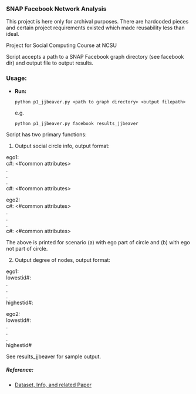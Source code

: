 ### SNAP Facebook Network Analysis

This project is here only for archival purposes. There are hardcoded pieces and certain project
requirements existed which made reusability less than ideal.

Project for Social Computing Course at NCSU

Script accepts a path to a SNAP Facebook graph directory (see facebook dir) and output
file to output results. 

### Usage:
 
- **Run:**

  `python p1_jjbeaver.py <path to graph directory> <output filepath>`

   e.g.

   `python p1_jjbeaver.py facebook results_jjbeaver`


Script has two primary functions:

1) Output social circle info, output format:

ego1:  
c#: <size> <#common attributes>  
.  
.  
.  
c#: <size> <#common attributes>   

ego2:  
c#: <size> <#common attributes>  
.  
.  
.  
c#: <size> <#common attributes>  

The above is printed for scenario (a) with ego part of circle and (b) with ego not part of circle.


2) Output degree of nodes, output format:

ego1:  
lowestid#: <degree>  
.  
.  
.  
highestid#: <degree>   

ego2:  
lowestid#: <degree>  
.  
.  
.  
highestid# <degree>  


See results_jjbeaver for sample output.


##### Reference: 

- [Dataset, Info, and related Paper](http://snap.stanford.edu/data/egonets-Facebook.html)
